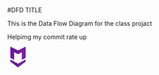 #DFD TITLE


This is the Data Flow Diagram for the class projact 


Helpimg my commit rate up


![alt text](https://github.com/adam-p/markdown-here/raw/master/src/common/images/icon48.png "Logo Title Text 1")
